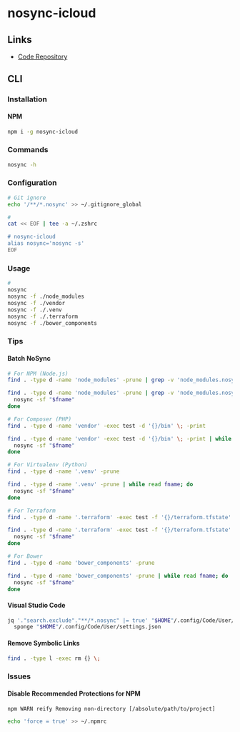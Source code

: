 # nosync-icloud

## Links

- [Code Repository](https://github.com/haochuan9421/nosync-icloud)

## CLI

### Installation

#### NPM

```sh
npm i -g nosync-icloud
```

### Commands

```sh
nosync -h
```

### Configuration

```sh
# Git ignore
echo '/**/*.nosync' >> ~/.gitignore_global

#
cat << EOF | tee -a ~/.zshrc

# nosync-icloud
alias nosync='nosync -s'
EOF
```

### Usage

```sh
#
nosync
nosync -f ./node_modules
nosync -f ./vendor
nosync -f ./.venv
nosync -f ./.terraform
nosync -f ./bower_components
```

### Tips

#### Batch NoSync

```sh
# For NPM (Node.js)
find . -type d -name 'node_modules' -prune | grep -v 'node_modules.nosync'

find . -type d -name 'node_modules' -prune | grep -v 'node_modules.nosync' | while read fname; do
  nosync -sf "$fname"
done

# For Composer (PHP)
find . -type d -name 'vendor' -exec test -d '{}/bin' \; -print

find . -type d -name 'vendor' -exec test -d '{}/bin' \; -print | while read fname; do
  nosync -sf "$fname"
done

# For Virtualenv (Python)
find . -type d -name '.venv' -prune

find . -type d -name '.venv' -prune | while read fname; do
  nosync -sf "$fname"
done

# For Terraform
find . -type d -name '.terraform' -exec test -f '{}/terraform.tfstate' \; -print

find . -type d -name '.terraform' -exec test -f '{}/terraform.tfstate' \; -print | while read fname; do
  nosync -sf "$fname"
done

# For Bower
find . -type d -name 'bower_components' -prune

find . -type d -name 'bower_components' -prune | while read fname; do
  nosync -sf "$fname"
done
```

#### Visual Studio Code

```sh
jq '."search.exclude"."**/*.nosync" |= true' "$HOME"/.config/Code/User/settings.json | \
  sponge "$HOME"/.config/Code/User/settings.json
```

<!-- ####

```sh
find . -type d -name '*.nosync' -exec rm -fR {} \;
``` -->

#### Remove Symbolic Links

```sh
find . -type l -exec rm {} \;
```

### Issues

#### Disable Recommended Protections for NPM

```log
npm WARN reify Removing non-directory [/absolute/path/to/project]
```

```sh
echo 'force = true' >> ~/.npmrc
```

<!-- ####

```sh
find . -type d -name 'node_modules 2'
find . -type d -name 'vendor 2'
``` -->
